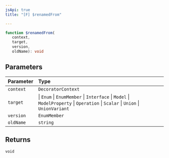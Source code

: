 ```yaml
---
jsApi: true
title: "[F] $renamedFrom"

---
```

```ts
function $renamedFrom(
   context, 
   target, 
   version, 
   oldName): void
```

## Parameters

| Parameter | Type |
| :------ | :------ |
| `context` | `DecoratorContext` |
| `target` |  \| `Enum` \| `EnumMember` \| `Interface` \| `Model` \| `ModelProperty` \| `Operation` \| `Scalar` \| `Union` \| `UnionVariant` |
| `version` | `EnumMember` |
| `oldName` | `string` |

## Returns

`void`
